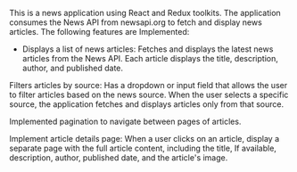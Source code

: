  This is a news application using React and Redux toolkits. The application  consumes the News API
from newsapi.org to fetch and display news articles. The following features are Implemented:

- Displays a list of news articles: Fetches and displays the latest news articles from the News API. Each article  displays the title,
description, author, and published date.

Filters articles by source: Has a dropdown or input field that allows the user to filter articles based on the news source. When the user
selects a specific source, the application  fetches and displays articles only from that source.

Implemented pagination to navigate between pages of articles.

Implement article details page: When a user clicks on an article, display a separate page with the full article content, including the title,
If available, description, author, published date, and the article's image.
